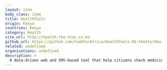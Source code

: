 ```yaml
---
layout: item
body_class: item
title: HealthTools
origin: Kenya
countries: Kenya
category: Health
site_url: http://health.the-star.co.ke
github_url: https://github.com/CodeForAfrica/HealthTools.KE-theStarHealth
related: undefined
organisations: undefined
description: >
  A data-driven web and SMS-based tool that help citizens check medicine prices, whether a medical facility accepts the public health insurance card, and whether or not a medical practitioner is licensed.
---
```

